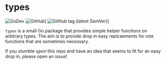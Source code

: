types
=====

![GoDev](https://img.shields.io/static/v1?label=godev&message=reference&color=00add8)
![GitHub](https://img.shields.io/github/license/twmb/types)]
![GitHub tag (latest SemVer)](https://img.shields.io/github/v/tag/twmb/types)]

`types` is a small Go package that provides simple helper functions on
arbitrary types. The aim is to provide drop in easy replcaements for rote
functions that are sometimes necessary.

If you stumble upon this repo and have an idea that seems to fit for an easy
drop in, please open an issue!
